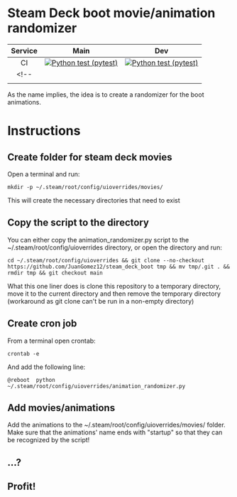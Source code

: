 # Steam Deck boot movie/animation randomizer
| **Service** |                                                                                                            **Main**                                                                                                            |                                                                                                       **Dev**                                                                                                      |
|:-----------:|:------------------------------------------------------------------------------------------------------------------------------------------------------------------------------------------------------------------------------:|:------------------------------------------------------------------------------------------------------------------------------------------------------------------------------------------------------------------:|
|      CI     | [![Python test (pytest)](https://github.com/JuanGomez12/steam_deck_boot/actions/workflows/python-test.yml/badge.svg?branch=main&event=push)](https://github.com/JuanGomez12/steam_deck_boot/actions/workflows/python-test.yml) |[![Python test (pytest)](https://github.com/JuanGomez12/steam_deck_boot/actions/workflows/python-test.yml/badge.svg?branch=dev&event=push)](https://github.com/JuanGomez12/steam_deck_boot/actions/workflows/python-test.yml) |
<!-- |             |                                                                                                                                                                                                                                |                                                                                                                                                                                                                    |
|             |                                                                                                                                                                                                                                |                                                                                                                                                                                                                    | -->

As the name implies, the idea is to create a randomizer for the boot animations.
# Instructions

## Create folder for steam deck movies
Open a terminal and run:
```
mkdir -p ~/.steam/root/config/uioverrides/movies/
```
This will create the necessary directories that need to exist
## Copy the script to the directory
You can either copy the animation_randomizer.py script to the ~/.steam/root/config/uioverrides directory, or open the directory and run:
```
cd ~/.steam/root/config/uioverrides && git clone --no-checkout https://github.com/JuanGomez12/steam_deck_boot tmp && mv tmp/.git . && rmdir tmp && git checkout main
```
What this one liner does is clone this repository to a temporary directory, move it to the current directory and then remove the temporary directory (workaround as git clone can't be run in a non-empty directory)
## Create cron job
From a terminal open crontab:
```
crontab -e
```
And add the following line:
```
@reboot  python ~/.steam/root/config/uioverrides/animation_randomizer.py
```

## Add movies/animations
Add the animations to the ~/.steam/root/config/uioverrides/movies/ folder. Make sure that the animations' name ends with "startup" so that they can be recognized by the script!
## ...?

## Profit!
